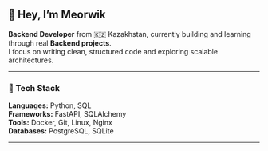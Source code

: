 ## 👋 Hey, I’m Meorwik

**Backend Developer** from 🇰🇿 Kazakhstan, currently building and learning through real **Backend projects**.  
I focus on writing clean, structured code and exploring scalable architectures.  

---

### 🧰 Tech Stack  
**Languages:** Python, SQL  
**Frameworks:** FastAPI, SQLAlchemy  
**Tools:** Docker, Git, Linux, Nginx  
**Databases:** PostgreSQL, SQLite  

---
